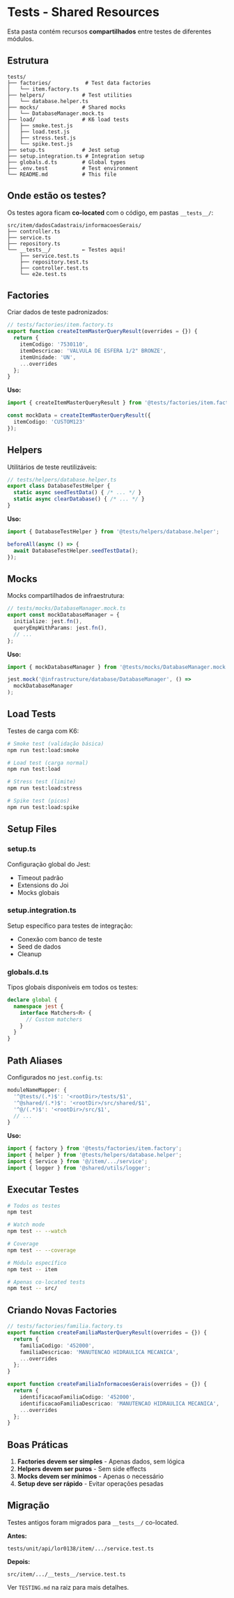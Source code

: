# Tests - Shared Resources

Esta pasta contém recursos **compartilhados** entre testes de diferentes módulos.

## Estrutura

```
tests/
├── factories/           # Test data factories
│   └── item.factory.ts
├── helpers/            # Test utilities
│   └── database.helper.ts
├── mocks/              # Shared mocks
│   └── DatabaseManager.mock.ts
├── load/               # K6 load tests
│   ├── smoke.test.js
│   ├── load.test.js
│   ├── stress.test.js
│   └── spike.test.js
├── setup.ts            # Jest setup
├── setup.integration.ts # Integration setup
├── globals.d.ts        # Global types
├── .env.test           # Test environment
└── README.md           # This file
```

## Onde estão os testes?

Os testes agora ficam **co-located** com o código, em pastas `__tests__/`:

```
src/item/dadosCadastrais/informacoesGerais/
├── controller.ts
├── service.ts
├── repository.ts
└── __tests__/          ← Testes aqui!
    ├── service.test.ts
    ├── repository.test.ts
    ├── controller.test.ts
    └── e2e.test.ts
```

## Factories

Criar dados de teste padronizados:

```typescript
// tests/factories/item.factory.ts
export function createItemMasterQueryResult(overrides = {}) {
  return {
    itemCodigo: '7530110',
    itemDescricao: 'VALVULA DE ESFERA 1/2" BRONZE',
    itemUnidade: 'UN',
    ...overrides
  };
}
```

**Uso:**
```typescript
import { createItemMasterQueryResult } from '@tests/factories/item.factory';

const mockData = createItemMasterQueryResult({ 
  itemCodigo: 'CUSTOM123' 
});
```

## Helpers

Utilitários de teste reutilizáveis:

```typescript
// tests/helpers/database.helper.ts
export class DatabaseTestHelper {
  static async seedTestData() { /* ... */ }
  static async clearDatabase() { /* ... */ }
}
```

**Uso:**
```typescript
import { DatabaseTestHelper } from '@tests/helpers/database.helper';

beforeAll(async () => {
  await DatabaseTestHelper.seedTestData();
});
```

## Mocks

Mocks compartilhados de infraestrutura:

```typescript
// tests/mocks/DatabaseManager.mock.ts
export const mockDatabaseManager = {
  initialize: jest.fn(),
  queryEmpWithParams: jest.fn(),
  // ...
};
```

**Uso:**
```typescript
import { mockDatabaseManager } from '@tests/mocks/DatabaseManager.mock';

jest.mock('@infrastructure/database/DatabaseManager', () => 
  mockDatabaseManager
);
```

## Load Tests

Testes de carga com K6:

```bash
# Smoke test (validação básica)
npm run test:load:smoke

# Load test (carga normal)
npm run test:load

# Stress test (limite)
npm run test:load:stress

# Spike test (picos)
npm run test:load:spike
```

## Setup Files

### setup.ts
Configuração global do Jest:
- Timeout padrão
- Extensions do Joi
- Mocks globais

### setup.integration.ts
Setup específico para testes de integração:
- Conexão com banco de teste
- Seed de dados
- Cleanup

### globals.d.ts
Tipos globais disponíveis em todos os testes:
```typescript
declare global {
  namespace jest {
    interface Matchers<R> {
      // Custom matchers
    }
  }
}
```

## Path Aliases

Configurados no `jest.config.ts`:

```typescript
moduleNameMapper: {
  '^@tests/(.*)$': '<rootDir>/tests/$1',
  '^@shared/(.*)$': '<rootDir>/src/shared/$1',
  '^@/(.*)$': '<rootDir>/src/$1',
  // ...
}
```

**Uso:**
```typescript
import { factory } from '@tests/factories/item.factory';
import { helper } from '@tests/helpers/database.helper';
import { Service } from '@/item/.../service';
import { logger } from '@shared/utils/logger';
```

## Executar Testes

```bash
# Todos os testes
npm test

# Watch mode
npm test -- --watch

# Coverage
npm test -- --coverage

# Módulo específico
npm test -- item

# Apenas co-located tests
npm test -- src/
```

## Criando Novas Factories

```typescript
// tests/factories/familia.factory.ts
export function createFamiliaMasterQueryResult(overrides = {}) {
  return {
    familiaCodigo: '452000',
    familiaDescricao: 'MANUTENCAO HIDRAULICA MECANICA',
    ...overrides
  };
}

export function createFamiliaInformacoesGerais(overrides = {}) {
  return {
    identificacaoFamiliaCodigo: '452000',
    identificacaoFamiliaDescricao: 'MANUTENCAO HIDRAULICA MECANICA',
    ...overrides
  };
}
```

## Boas Práticas

1. **Factories devem ser simples** - Apenas dados, sem lógica
2. **Helpers devem ser puros** - Sem side effects
3. **Mocks devem ser mínimos** - Apenas o necessário
4. **Setup deve ser rápido** - Evitar operações pesadas

## Migração

Testes antigos foram migrados para `__tests__/` co-located.

**Antes:**
```
tests/unit/api/lor0138/item/.../service.test.ts
```

**Depois:**
```
src/item/.../__tests__/service.test.ts
```

Ver `TESTING.md` na raiz para mais detalhes.
